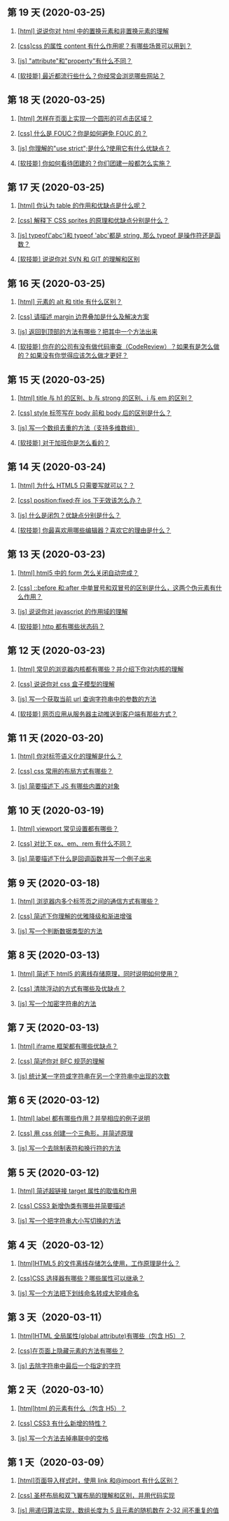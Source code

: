 ## 第 19 天 (2020-03-25)

1. [[html] 说说你对 html 中的置换元素和非置换元素的理解](https://github.com/Renato-Z/brushTopic/issues/62)

2. [[css]css 的属性 content 有什么作用呢？有哪些场景可以用到？ ](https://github.com/Renato-Z/brushTopic/issues/63)

3. [[js] "attribute"和"property"有什么不同？ ](https://github.com/Renato-Z/brushTopic/issues/64)

4. [[软技能] 最近都流行些什么？你经常会浏览哪些网站？](https://github.com/Renato-Z/brushTopic/issues/65)

## 第 18 天 (2020-03-25)

1. [[html] 怎样在页面上实现一个圆形的可点击区域？](https://github.com/Renato-Z/brushTopic/issues/58)

2. [[css] 什么是 FOUC？你是如何避免 FOUC 的？ ](https://github.com/Renato-Z/brushTopic/issues/59)

3. [[js] 你理解的"use strict";是什么?使用它有什么优缺点？ ](https://github.com/Renato-Z/brushTopic/issues/60)

4. [[软技能] 你如何看待团建的？你们团建一般都怎么实施？](https://github.com/Renato-Z/brushTopic/issues/61)

## 第 17 天 (2020-03-25)

1. [[html] 你认为 table 的作用和优缺点是什么呢？](https://github.com/Renato-Z/brushTopic/issues/54)

2. [[css] 解释下 CSS sprites 的原理和优缺点分别是什么？ ](https://github.com/Renato-Z/brushTopic/issues/55)

3. [[js] typeof('abc')和 typeof 'abc'都是 string, 那么 typeof 是操作符还是函数？ ](https://github.com/Renato-Z/brushTopic/issues/56)

4. [[软技能] 说说你对 SVN 和 GIT 的理解和区别](https://github.com/Renato-Z/brushTopic/issues/57)

## 第 16 天 (2020-03-25)

1. [[html] 元素的 alt 和 title 有什么区别？](https://github.com/Renato-Z/brushTopic/issues/50)

2. [[css] 请描述 margin 边界叠加是什么及解决方案 ](https://github.com/Renato-Z/brushTopic/issues/51)

3. [[js] 返回到顶部的方法有哪些？把其中一个方法出来 ](https://github.com/Renato-Z/brushTopic/issues/52)

4. [[软技能] 你在的公司有没有做代码审查（CodeReview）？如果有是怎么做的？如果没有你觉得应该怎么做才更好？](https://github.com/Renato-Z/brushTopic/issues/53)

## 第 15 天 (2020-03-25)

1. [[html] title 与 h1 的区别、b 与 strong 的区别、i 与 em 的区别？](https://github.com/Renato-Z/brushTopic/issues/46)

2. [[css] style 标签写在 body 前和 body 后的区别是什么？](https://github.com/Renato-Z/brushTopic/issues/47)

3. [[js] 写一个数组去重的方法（支持多维数组）](https://github.com/Renato-Z/brushTopic/issues/48)

4. [[软技能] 对于加班你是怎么看的？](https://github.com/Renato-Z/brushTopic/issues/49)

## 第 14 天 (2020-03-24)

1. [[html] 为什么 HTML5 只需要写<!DOCTYPE HTML>就可以？？](https://github.com/Renato-Z/brushTopic/issues/42)

2. [[css] position:fixed;在 ios 下无效该怎么办？](https://github.com/Renato-Z/brushTopic/issues/43)

3. [[js] 什么是闭包？优缺点分别是什么？](https://github.com/Renato-Z/brushTopic/issues/44)

4. [[软技能] 你最喜欢用哪些编辑器？喜欢它的理由是什么？](https://github.com/Renato-Z/brushTopic/issues/45)

## 第 13 天 (2020-03-23)

1. [[html] html5 中的 form 怎么关闭自动完成？](https://github.com/Renato-Z/brushTopic/issues/38)

2. [[css] ::before 和:after 中单冒号和双冒号的区别是什么，这两个伪元素有什么作用？](https://github.com/Renato-Z/brushTopic/issues/39)

3. [[js] 说说你对 javascript 的作用域的理解](https://github.com/Renato-Z/brushTopic/issues/40)

4. [[软技能] http 都有哪些状态码？](https://github.com/Renato-Z/brushTopic/issues/41)

## 第 12 天 (2020-03-23)

1. [[html] 常见的浏览器内核都有哪些？并介绍下你对内核的理解](https://github.com/Renato-Z/brushTopic/issues/34)

2. [[css] 说说你对 css 盒子模型的理解](https://github.com/Renato-Z/brushTopic/issues/35)

3. [[js] 写一个获取当前 url 查询字符串中的参数的方法](https://github.com/Renato-Z/brushTopic/issues/36)

4. [[软技能] 网页应用从服务器主动推送到客户端有那些方式？](https://github.com/Renato-Z/brushTopic/issues/37)

## 第 11 天 (2020-03-20)

1. [[html] 你对标签语义化的理解是什么？](https://github.com/Renato-Z/brushTopic/issues/31)

2. [[css] css 常用的布局方式有哪些？](https://github.com/Renato-Z/brushTopic/issues/32)

3. [[js] 简要描述下 JS 有哪些内置的对象](https://github.com/Renato-Z/brushTopic/issues/33)

## 第 10 天 (2020-03-19)

1. [[html] viewport 常见设置都有哪些？](https://github.com/Renato-Z/brushTopic/issues/28)

2. [[css] 对比下 px、em、rem 有什么不同？](https://github.com/Renato-Z/brushTopic/issues/29)

3. [[js] 简要描述下什么是回调函数并写一个例子出来](https://github.com/Renato-Z/brushTopic/issues/30)

## 第 9 天 (2020-03-18)

1. [[html] 浏览器内多个标签页之间的通信方式有哪些？](https://github.com/Renato-Z/brushTopic/issues/25)

2. [[css] 简述下你理解的优雅降级和渐进增强](https://github.com/Renato-Z/brushTopic/issues/26)

3. [[js] 写一个判断数据类型的方法](https://github.com/Renato-Z/brushTopic/issues/27)

## 第 8 天 (2020-03-13)

1. [[html] 简述下 html5 的离线存储原理，同时说明如何使用？](https://github.com/Renato-Z/brushTopic/issues/22)

2. [[css] 清除浮动的方式有哪些及优缺点？](https://github.com/Renato-Z/brushTopic/issues/23)

3. [[js] 写一个加密字符串的方法](https://github.com/Renato-Z/brushTopic/issues/24)

## 第 7 天 (2020-03-13)

1. [[html] iframe 框架都有哪些优缺点？](https://github.com/Renato-Z/brushTopic/issues/19)

2. [[css] 简述你对 BFC 规范的理解](https://github.com/Renato-Z/brushTopic/issues/20)

3. [[js] 统计某一字符或字符串在另一个字符串中出现的次数](https://github.com/Renato-Z/brushTopic/issues/21)

## 第 6 天 (2020-03-12)

1. [[html] label 都有哪些作用？并举相应的例子说明](https://github.com/Renato-Z/brushTopic/issues/16)

2. [[css] 用 css 创建一个三角形，并简述原理](https://github.com/Renato-Z/brushTopic/issues/17)

3. [[js] 写一个去除制表符和换行符的方法](https://github.com/Renato-Z/brushTopic/issues/18)

## 第 5 天 (2020-03-12)

1. [[html] 简述超链接 target 属性的取值和作用](https://github.com/Renato-Z/brushTopic/issues/13)

2. [[css] CSS3 新增伪类有哪些并简要描述](https://github.com/Renato-Z/brushTopic/issues/14)

3. [[js] 写一个把字符串大小写切换的方法](https://github.com/Renato-Z/brushTopic/issues/15)

## 第 4 天（2020-03-12）

1. [[html]HTML5 的文件离线存储怎么使用，工作原理是什么？](https://github.com/Renato-Z/brushTopic/issues/10)

2. [[css]CSS 选择器有哪些？哪些属性可以继承？](https://github.com/Renato-Z/brushTopic/issues/11)

3. [[js] 写一个方法把下划线命名转成大驼峰命名](https://github.com/Renato-Z/brushTopic/issues/12)

## 第 3 天（2020-03-11）

1. [[html]HTML 全局属性(global attribute)有哪些（包含 H5）？](https://github.com/Renato-Z/brushTopic/issues/7)

2. [[css]在页面上隐藏元素的方法有哪些？](https://github.com/Renato-Z/brushTopic/issues/8)

3. [[js] 去除字符串中最后一个指定的字符](https://github.com/Renato-Z/brushTopic/issues/9)

## 第 2 天（2020-03-10）

1. [[html]html 的元素有什么（包含 H5）？](https://github.com/Renato-Z/brushTopic/issues/4)

2. [[css] CSS3 有什么新增的特性？](https://github.com/Renato-Z/brushTopic/issues/6)

3. [[js] 写一个方法去掉串联中的空格](https://github.com/Renato-Z/brushTopic/issues/5)

## 第 1 天（2020-03-09）

1. [[html]页面导入样式时，使用 link 和@import 有什么区别？](https://github.com/Renato-Z/brushTopic/issues/1)

2. [[css] 圣杯布局和双飞翼布局的理解和区别，并用代码实现](https://github.com/Renato-Z/brushTopic/issues/2)

3. [[js] 用递归算法实现，数组长度为 5 且元素的随机数在 2-32 间不重复的值](https://github.com/Renato-Z/brushTopic/issues/3)
